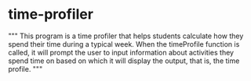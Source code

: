 # time-profiler
"""  This program is a time profiler that helps students calculate how they spend their time during a typical week. When the timeProfile function is called, it will prompt the user to input information about activities they spend time on based on which it will display the output, that is, the time profile. """
